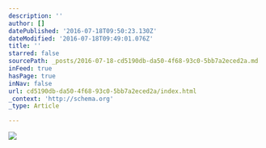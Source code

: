 ```yaml
---
description: ''
author: []
datePublished: '2016-07-18T09:50:23.130Z'
dateModified: '2016-07-18T09:49:01.076Z'
title: ''
starred: false
sourcePath: _posts/2016-07-18-cd5190db-da50-4f68-93c0-5bb7a2eced2a.md
inFeed: true
hasPage: true
inNav: false
url: cd5190db-da50-4f68-93c0-5bb7a2eced2a/index.html
_context: 'http://schema.org'
_type: Article

---
```

![](https://the-grid-user-content.s3-us-west-2.amazonaws.com/e81ec6b7-647f-4dc8-a812-62b0c430bc97.png)